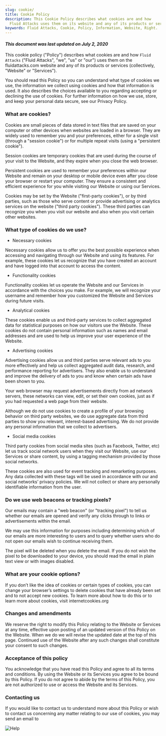 ```yaml
---
slug: cookie/
title: Cookie Policy
description: This Cookie Policy describes what cookies are and how
  Fluid Attacks uses them on its website and any of its products or services.
keywords: Fluid Attacks, Cookie, Policy, Information, Website, Right.
---
```


#### *This document was last updated on July 2, 2020*

This cookie policy ("Policy") describes what cookies are and how `Fluid
Attacks` ("Fluid Attacks", "we", "us" or "our") uses them on the
fluidattacks.com website and any of its products or services
(collectively, "Website" or "Services").

You should read this Policy so you can understand what type of cookies
we use, the information we collect using cookies and how that
information is used. It also describes the choices available to you
regarding accepting or declining the use of cookies. For further
information on how we use, store, and keep your personal data secure,
see our Privacy Policy.

### What are cookies?

Cookies are small pieces of data stored in text files that are saved on
your computer or other devices when websites are loaded in a browser.
They are widely used to remember you and your preferences, either for a
single visit (through a "session cookie") or for multiple repeat visits
(using a "persistent cookie").

Session cookies are temporary cookies that are used during the course of
your visit to the Website, and they expire when you close the web
browser.

Persistent cookies are used to remember your preferences within our
Website and remain on your desktop or mobile device even after you close
your browser or restart your computer. They ensure a consistent and
efficient experience for you while visiting our Website or using our
Services.

Cookies may be set by the Website ("first-party cookies"), or by third
parties, such as those who serve content or provide advertising or
analytics services on the website ("third party cookies"). These third
parties can recognize you when you visit our website and also when you
visit certain other websites.

### What type of cookies do we use?

- Necessary cookies

Necessary cookies allow us to offer you the best possible experience
when accessing and navigating through our Website and using its
features. For example, these cookies let us recognize that you have
created an account and have logged into that account to access the
content.

- Functionality cookies

Functionality cookies let us operate the Website and our Services in
accordance with the choices you make. For example, we will recognize
your username and remember how you customized the Website and Services
during future visits.

- Analytical cookies

These cookies enable us and third-party services to collect aggregated
data for statistical purposes on how our visitors use the Website. These
cookies do not contain personal information such as names and email
addresses and are used to help us improve your user experience of the
Website.

- Advertising cookies

Advertising cookies allow us and third parties serve relevant ads to you
more effectively and help us collect aggregated audit data, research,
and performance reporting for advertisers. They also enable us to
understand and improve the delivery of ads to you and know when certain
ads have been shown to you.

Your web browser may request advertisements directly from ad network
servers, these networks can view, edit, or set their own cookies, just
as if you had requested a web page from their website.

Although we do not use cookies to create a profile of your browsing
behavior on third party websites, we do use aggregate data from third
parties to show you relevant, interest-based advertising. We do not
provide any personal information that we collect to advertisers.

- Social media cookies

Third party cookies from social media sites (such as Facebook, Twitter,
etc) let us track social network users when they visit our Website, use
our Services or share content, by using a tagging mechanism provided by
those social networks.

These cookies are also used for event tracking and remarketing purposes.
Any data collected with these tags will be used in accordance with our
and social networks’ privacy policies. We will not collect or share any
personally identifiable information from the user.

### Do we use web beacons or tracking pixels?

Our emails may contain a "web beacon" (or "tracking pixel") to tell us
whether our emails are opened and verify any clicks through to links or
advertisements within the email.

We may use this information for purposes including determining which of
our emails are more interesting to users and to query whether users who
do not open our emails wish to continue receiving them.

The pixel will be deleted when you delete the email. If you do not wish
the pixel to be downloaded to your device, you should read the email in
plain text view or with images disabled.

### What are your cookie options?

If you don’t like the idea of cookies or certain types of cookies, you
can change your browser’s settings to delete cookies that have already
been set and to not accept new cookies. To learn more about how to do
this or to learn more about cookies, visit internetcookies.org

### Changes and amendments

We reserve the right to modify this Policy relating to the Website or
Services at any time, effective upon posting of an updated version of
this Policy on the Website. When we do we will revise the updated date
at the top of this page. Continued use of the Website after any such
changes shall constitute your consent to such changes.

### Acceptance of this policy

You acknowledge that you have read this Policy and agree to all its
terms and conditions. By using the Website or its Services you agree to
be bound by this Policy. If you do not agree to abide by the terms of
this Policy, you are not authorized to use or access the Website and its
Services.

### Contacting us

If you would like to contact us to understand more about this Policy or
wish to contact us concerning any matter relating to our use of cookies,
you may send an email to

<div class="imgblock">

![Help](https://res.cloudinary.com/fluid-attacks/image/upload/c_scale,w_200/v1620228481/airs/advisories/help_usssdq.webp)

</div>
